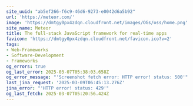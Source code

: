 ```yaml
---
site_uuid: "ab5ef266-f6c9-46d6-9273-e0042d6a5b92"
url: 'https://meteor.com/'
image: 'https://dmtgy0px4zdqn.cloudfront.net/images/OGs/oss/home.png'
site_name: Meteor
title: The full-stack JavaScript framework for real-time apps
favicon: 'https://dmtgy0px4zdqn.cloudfront.net/favicon.ico?v=2'
tags:
- Web-Frameworks
- Software-Development
- Frameworks
og_errors: true
og_last_error: 2025-03-07T05:38:03.658Z
og_error_message: "'Screenshot fetch error: HTTP error! status: 500'"
last_jina_request: '2025-03-09T06:45:13.276Z'
jina_error: "'HTTP error! status: 429'"
og_last_fetch: 2025-03-07T05:20:56.424Z
---
```


